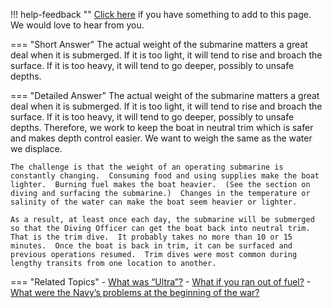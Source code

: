 !!! help-feedback ""
    [Click here](https://other.example.com/feedback) if you have something to add to this page. We would love to hear from you.

=== "Short Answer"
    The actual weight of the submarine matters a great deal when it is submerged. If it is too light, it will tend to rise and broach the surface. If it is too heavy, it will tend to go deeper, possibly to unsafe depths.

=== "Detailed Answer"
    The actual weight of the submarine matters a great deal when it is submerged.  If it is too light, it will tend to rise and broach the surface.  If it is too heavy, it will tend to go deeper, possibly to unsafe depths.  Therefore, we work to keep the boat in neutral trim which is safer and makes depth control easier.  We want to weigh the same as the water we displace.
    
    The challenge is that the weight of an operating submarine is constantly changing.  Consuming food and using supplies make the boat lighter.  Burning fuel makes the boat heavier.  (See the section on diving and surfacing the submarine.)  Changes in the temperature or salinity of the water can make the boat seem heavier or lighter.
    
    As a result, at least once each day, the submarine will be submerged so that the Diving Officer can get the boat back into neutral trim.  That is the trim dive.  It probably takes no more than 10 or 15 minutes.  Once the boat is back in trim, it can be surfaced and previous operations resumed.  Trim dives were most common during lengthy transits from one location to another.

=== "Related Topics"
    - [What was “Ultra”?](./what-was-ultra.md)
    - [What if you ran out of fuel?](./what-if-you-ran-out-of-fuel.md)
    - [What were the Navy’s problems at the beginning of the war?](./what-were-the-navys-problems-at-the-beginning-of-the-war.md)

